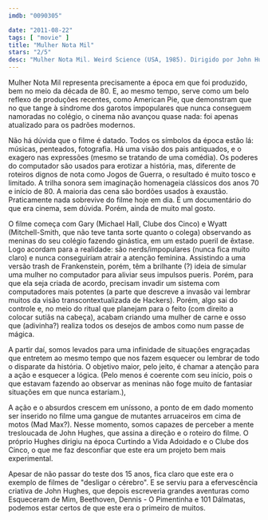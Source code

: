 ```yaml
---
imdb: "0090305"

date: "2011-08-22"
tags: [ "movie" ]
title: "Mulher Nota Mil"
stars: "2/5"
desc: "Mulher Nota Mil. Weird Science (USA, 1985). Dirigido por John Hughes. Escrito por John Hughes. Com Anthony Michael Hall, Kelly LeBrock, Ilan Mitchell-Smith, Bill Paxton, Suzanne Snyder, Judie Aronson, Robert Downey Jr., Robert Rusler, Vernon Wells."
---
```

Mulher Nota Mil representa precisamente a época em que foi produzido, bem no meio da década de 80. E, ao mesmo tempo, serve como um belo reflexo de produções recentes, como American Pie, que demonstram que no que tange à síndrome dos garotos impopulares que nunca conseguem namoradas no colégio, o cinema não avançou quase nada: foi apenas atualizado para os padrões modernos.

Não há dúvida que o filme é datado. Todos os símbolos da época estão lá: músicas, penteados, fotografia. Há uma visão dos pais antiquados, e o exagero nas expressões (mesmo se tratando de uma comédia). Os poderes do computador são usados para erotizar a história, mas, diferente de roteiros dignos de nota como Jogos de Guerra, o resultado é muito tosco e limitado. A trilha sonora sem imaginação homenageia clássicos dos anos 70 e início de 80. A maioria das cena são bordões usados à exaustão. Praticamente nada sobrevive do filme hoje em dia. É um documentário do que era cinema, sem dúvida. Porém, ainda de muito mal gosto.

O filme começa com Gary (Michael Hall, Clube dos Cinco) e Wyatt (Mitchell-Smith, que não teve tanta sorte quanto o colega) observando as meninas do seu colégio fazendo ginástica, em um estado pueril de êxtase. Logo acordam para a realidade: são nerds/impopulares (nunca fica muito claro) e nunca conseguiriam atrair a atenção feminina. Assistindo a uma versão trash de Frankenstein, porém, têm a brilhante (?) ideia de simular uma mulher no computador para aliviar seus impulsos pueris. Porém, para que ela seja criada de acordo, precisam invadir um sistema com computadores mais potentes (a parte que descreve a invasão vai lembrar muitos da visão transcontextualizada de Hackers). Porém, algo sai do controle e, no meio do ritual que planejam para o feito (com direito a colocar sutiãs na cabeça), acabam criando uma mulher de carne e osso que (adivinha?) realiza todos os desejos de ambos como num passe de mágica.

A partir daí, somos levados para uma infinidade de situações engraçadas que entretem ao mesmo tempo que nos fazem esquecer ou lembrar de todo o disparate da história. O objetivo maior, pelo jeito, é chamar a atenção para a ação e esquecer a lógica. (Pelo menos é coerente com seu início, pois o que estavam fazendo ao observar as meninas não foge muito de fantasiar situações em que nunca estariam.), 

A ação e o absurdos crescem em uníssono, a ponto de em dado momento ser inserido no filme uma gangue de mutantes arruaceiros em cima de motos (Mad Max?). Nesse momento, somos capazes de perceber a mente tresloucada de John Hughes, que assina a direção e o roteiro do filme. O próprio Hughes dirigiu na época Curtindo a Vida Adoidado e o Clube dos Cinco, o que me faz desconfiar que este era um projeto bem mais experimental.

Apesar de não passar do teste dos 15 anos, fica claro que este era o exemplo de filmes de "desligar o cérebro". E se serviu para a efervescência criativa de John Hughes, que depois escreveria grandes aventuras como Esqueceram de Mim, Beethoven, Dennis - O Pimentinha e 101 Dálmatas, podemos estar certos de que este era o primeiro de muitos.

